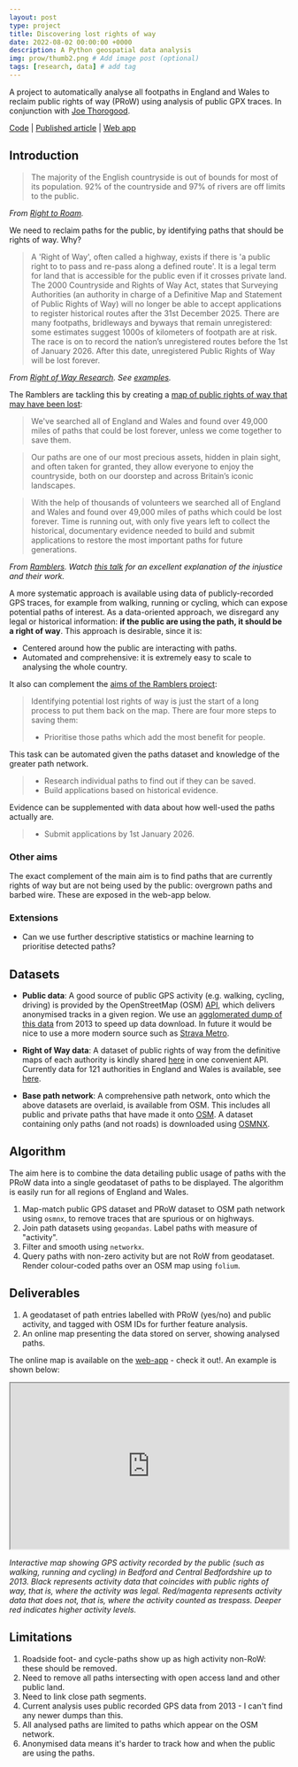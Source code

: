 ```yaml
---
layout: post
type: project
title: Discovering lost rights of way
date: 2022-08-02 00:00:00 +0000
description: A Python geospatial data analysis
img: prow/thumb2.png # Add image post (optional)
tags: [research, data] # add tag
---
```


A project to automatically analyse all footpaths in England and Wales to reclaim public rights of way (PRoW) using analysis of public GPX traces. In conjunction with [Joe Thorogood](https://rowresearch.coventry.domains/contact/).

[Code](https://github.com/Andrewwango/prow-ml) | [Published article](https://earth.org/data_visualization/uk-land-access-rights/) | [Web app](https://andrewwango-prow-ml-web-app-tz9rk4.streamlit.app/)

## Introduction

> The majority of the English countryside is out of bounds for most of its population. 92% of the countryside and 97% of rivers are off limits to the public.

_From [Right to Roam](https://www.righttoroam.org.uk/)._

We need to reclaim paths for the public, by identifying paths that should be rights of way. Why?

> A 'Right of Way', often called a highway, exists if there is 'a public right to to pass and re-pass along a defined route'. It is a legal term for land that is accessible for the public even if it crosses private land.
> The 2000 Countryside and Rights of Way Act, states that Surveying Authorities (an authority in charge of a Definitive Map and Statement of Public Rights of Way) will no longer be able to accept applications to register historical routes after the 31st December 2025. There are many footpaths, bridleways and byways that remain unregistered: some estimates suggest 1000s of kilometers of footpath are at risk. The race is on to record the nation’s unregistered routes before the 1st of January 2026. After this date, unregistered Public Rights of Way will be lost forever.

_From [Right of Way Research](https://rowresearch.coventry.domains/). See [examples](https://rowresearch.coventry.domains/blog-2/)._

The Ramblers are tackling this by creating a [map of public rights of way that may have been lost](https://dontloseyourway.ramblers.org.uk/):

> We've searched all of England and Wales and found over 49,000 miles of paths that could be lost forever, unless we come together to save them. 

> Our paths are one of our most precious assets, hidden in plain sight, and often taken for granted, they allow everyone to enjoy the countryside, both on our doorstep and across Britain’s iconic landscapes. 

> With the help of thousands of volunteers we searched all of England and Wales and found over 49,000 miles of paths which could be lost forever. Time is running out, with only five years left to collect the historical, documentary evidence needed to build and submit applications to restore the most important paths for future generations. 

_From [Ramblers](https://www.ramblers.org.uk/get-involved/campaign-with-us/dont-lose-your-way-2026.aspx). Watch [this talk](https://www.youtube.com/watch?v=N0oSG4iEy0Q&list=PLJsLOysi1d5Ebb_Gxvk1Kuck5dYD6P0HW) for an excellent explanation of the injustice and their work._

A more systematic approach is available using data of publicly-recorded GPS traces, for example from walking, running or cycling, which can expose potential paths of interest. As a data-oriented approach, we disregard any legal or historical information: **if the public are using the path, it should be a right of way**. This approach is desirable, since it is:

- Centered around how the public are interacting with paths.
- Automated and comprehensive: it is extremely easy to scale to analysing the whole country.

It also can complement the [aims of the Ramblers project](https://www.ramblers.org.uk/get-involved/campaign-with-us/dont-lose-your-way-2026/how-the-ramblers-are-working-to-save-lost-paths.aspx):

>  Identifying potential lost rights of way is just the start of a long process to put them back on the map. There are four more steps to saving them:
>
> - Prioritise those paths which add the most benefit for people.

This task can be automated given the paths dataset and knowledge of the greater path network.

> - Research individual paths to find out if they can be saved.
> - Build applications based on historical evidence.

Evidence can be supplemented with data about how well-used the paths actually are.

> - Submit applications by 1st January 2026.

### Other aims

The exact complement of the main aim is to find paths that are currently rights of way but are not being used by the public: overgrown paths and barbed wire. These are exposed in the web-app below.

### Extensions

- Can we use further descriptive statistics or machine learning to prioritise detected paths?

## Datasets

- **Public data**: A good source of public GPS activity (e.g. walking, cycling, driving) is provided by the OpenStreetMap (OSM) [API](https://wiki.openstreetmap.org/wiki/API_v0.6#GPS_traces), which delivers anonymised tracks in a given region. We use an [agglomerated dump of this data](http://zverik.openstreetmap.ru/gps/files/extracts/europe/great_britain/index.html) from 2013 to speed up data download. In future it would be nice to use a more modern source such as [Strava Metro](https://metro.strava.com/).

- **Right of Way data**: A dataset of public rights of way from the definitive maps of each authority is kindly shared [here](https://www.rowmaps.com/) in one convenient API. Currently data for 121 authorities in England and Wales is available, see [here](https://www.rowmaps.com/gpxs/).

- **Base path network**: A comprehensive path network, onto which the above datasets are overlaid, is available from OSM. This includes all public and private paths that have made it onto [OSM](openstreetmap.org/). A dataset containing only paths (and not roads) is downloaded using [OSMNX](https://osmnx.readthedocs.io). 

## Algorithm

The aim here is to combine the data detailing public usage of paths with the PRoW data into a single geodataset of paths to be displayed. The algorithm is easily run for all regions of England and Wales.

1. Map-match public GPS dataset and PRoW dataset to OSM path network using `osmnx`, to remove traces that are spurious or on highways.
2. Join path datasets using `geopandas`. Label paths with measure of "activity".
3. Filter and smooth using `networkx`.
4. Query paths with non-zero activity but are not RoW from geodataset. Render colour-coded paths over an OSM map using `folium`.

## Deliverables

1. A geodataset of path entries labelled with PRoW (yes/no) and public activity, and tagged with OSM IDs for further feature analysis.
2. An online map presenting the data stored on server, showing analysed paths.

The online map is available on the [web-app](https://andrewwango.github.io/prow-web-app) - check it out!. An example is shown below:

<iframe
  src="https://andrewwango.github.io/assets/html/Beds_EO.html"
  style="width:100%; height:300px;"
></iframe>

_Interactive map showing GPS activity recorded by the public (such as walking, running and cycling) in Bedford and Central Bedfordshire up to 2013. Black represents activity data that coincides with public rights of way, that is, where the activity was legal. Red/magenta represents activity data that does not, that is, where the activity counted as trespass. Deeper red indicates higher activity levels._

## Limitations

1. Roadside foot- and cycle-paths show up as high activity non-RoW: these should be removed.
2. Need to remove all paths intersecting with open access land and other public land.
3. Need to link close path segments.
4. Current analysis uses public recorded GPS data from 2013 - I can't find any newer dumps than this.
5. All analysed paths are limited to paths which appear on the OSM network. 
6. Anonymised data means it's harder to track how and when the public are using the paths.